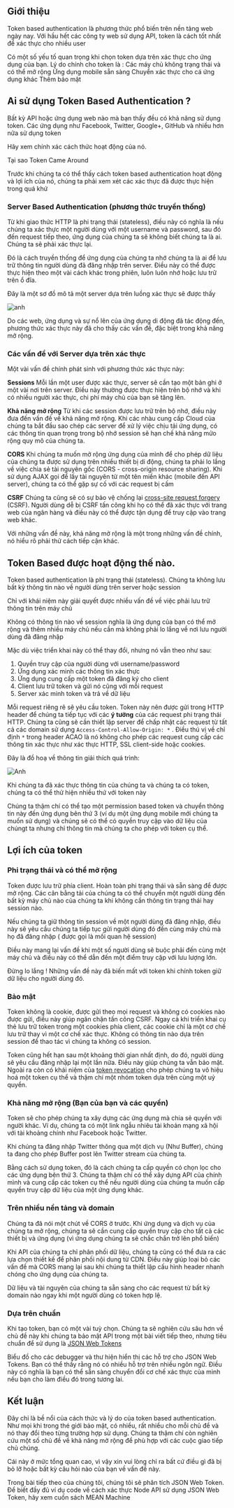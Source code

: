 
## Giới thiệu

Token based authentication là phương thức phổ biến trên nền tảng web ngày nay. Với hầu hết các công ty web sử dụng API, token là cách tốt nhất để xác thực cho nhiều user

Có một số yếu tố quan trọng khi chọn token dựa trên xác thực cho ứng dụng của bạn. Lý do chính cho token là : 
Các máy chủ không trạng thái và có thể mở rộng
Ứng dụng mobile sẵn sàng
Chuyển xác thực cho cá ứng dụng khác
Thêm bảo mật

## Ai sử dụng Token Based Authentication ?

Bất kỳ API hoặc ứng dụng web nào mà bạn thấy đều có khả năng sử dụng token. Các ứng dụng như Facebook, Twitter, Google+, GitHub và nhiều hơn nữa sử dụng token

Hãy xem chính xác cách thức hoạt động của nó. 

Tại sao Token Came Around

Trước khi chúng ta có thể thấy cách token based authentication hoạt động và lợi ích của nó, chúng ta phải xem xét các xác thực đã được thực hiện trong quá khứ

### Server Based Authentication (phương thức truyền thống)

Từ khi giao thức HTTP là phi trạng thái (stateless), điều này có nghĩa là nếu chúng ta xác thực một người dùng với một username và password, sau đó đến request tiếp theo, ứng dụng của chúng ta sẽ không biết chúng ta là ai. Chúng ta sẽ phải xác thực lại.

Đó là cách truyền thống để ứng dụng của chúng ta nhớ chúng ta là ai để lưu trữ thông tin người dùng đã đăng nhập trên server. Điều này có thể được thực hiện theo một vài cách khác trong phiên, luôn luôn nhớ hoặc lưu trữ trên ổ đĩa.

Đây là một sơ đồ mô tả một server dựa trên luồng xác thực sẽ được thấy 

![anh](https://cask.scotch.io/2014/11/tokens-traditional.png)

Do các web, ứng dụng và sự nổ lên của ứng dụng di động đã tác động đến, phương thức xác thực này đã cho thấy các vấn đề, đặc biệt trong khả năng mở rộng.

### Các vấn đề với Server dựa trên xác thực
Một vài vấn đề chính phát sinh với phương thức xác thực này: 

**Sessions** Mỗi lần một user được xác thực, server sẽ cần tạo một bản ghi ở một vài nơi trên server. Điều này thường được thực hiện trên bộ nhớ và khi có nhiều người xác thực, chi phí máy chủ của bạn sẽ tăng lên.

**Khả năng mở rộng** Từ khi các session được lưu trữ trên bộ nhớ, điều này đưa đến vấn đề về khả năng mở rộng. Khi các nhàu cung cấp Cloud của chúng ta bắt đầu sao chép các server để xử lý việc chịu tải ứng dụng, có các thông tin quan trọng trong bộ nhớ session sẽ hạn chế khả năng mửo rộng quy mô của chúng ta.

**CORS** Khi chúng ta muốn mở rộng ứng dụng của mình để cho phép dữ liệu của chúng ta được sử dụng trên nhiều thiết bị di động, chúng ta phải lo lắng về việc chia sẻ tài nguyên gốc (CORS - cross-origin resource sharing). Khi sử dụng AJAX gọi để lấy tài nguyên từ một tên miền khác (mobile đến API server), chúng ta có thể gặp sự cố với các request bị cấm

**CSRF** Chúng ta cũng sẽ có sự bảo vệ chống lại [cross-site request forgery](https://en.wikipedia.org/wiki/Cross-site_request_forgery) (CSRF). Người dùng dễ bị CSRF tấn công khi họ có thể đã xác thực với trang web của ngân hàng và điều này có thể được tận dụng để truy cập vào trang web khác.

Với những vấn đề này, khả năng mở rộng là một trong những vấn đề chính, nó hiểu rõ phải thử cách tiếp cận khác.

## Token Based được hoạt động thế nào. 

Token based authentication là phi trạng thái (stateless). Chúng ta không lưu bất kỳ thông tin nào về người dùng trên server hoặc session

Chỉ với khái niệm này giải quyết được nhiều vấn đề về việc phải lưu trữ thông tin trên máy chủ 

Không có thông tin nào về session nghĩa là ứng dụng của bạn có thể mở rộng và thêm nhiều máy chủ nếu cần mà không phải lo lắng về nơi lưu người dùng đã đăng nhập

Mặc dù việc triển khai này có thể thay đổi, nhưng nó vẫn theo như sau: 

1. Quyền truy cập của người dùng với username/password
2. Ứng dụng xác minh các thông tin xác thực 
3. Ứng dụng cung cấp một token đã đăng ký cho client
4. Client lưu trữ token và gửi nó cũng với mỗi request
5. Server xác minh token và trả về dữ liệu

Mỗi request riêng rẽ sẽ yêu cầu token. Token này nên được gửi trong HTTP header để chúng ta tiếp tục với các **ý tưởng** của các request phi trạng thái HTTP. Chúng ta cũng sẽ cần thiết lập server để chấp nhật các request từ tất cả các domain sử dụng `Access-Control-Allow-Origin: *` . Điều thú vị về chỉ định `*` trong header ACAO là nó không cho phép các request cung cấp các thông tin xác thực như xác thực HTTP, SSL client-side hoặc cookies.

Đây là đồ hoạ về thông tin giải thích quá trình: 

![Anh](https://cask.scotch.io/2014/11/tokens-new.png)

Khi chúng ta đã xác thực thông tin của chúng ta và chúng ta có token, chúng ta có thể thử hiện nhiều thứ với token này

Chúng ta thậm chí có thể tạo một permission based token và chuyển thông tin này đến ứng dụng bên thứ 3 (ví dụ một ứng dụng mobile mới chúng ta muốn sử dụng) và chúng sẽ có thể có quyền truy cập vào dữ liệu của chúngt ta nhưng chỉ thông tin mà chúng ta cho phép với token cụ thể.

## Lợi ích của token

### Phi trạng thái và có thể mở rộng

Token được lưu trữ phía client. Hoàn toàn phi trạng thái và sẵn sàng để được mở rộng. Các cân bằng tải của chúng ta có thể chuyển một người dùng đến bất kỳ máy chủ nào của chúng ta khi không cần thông tin trạng thái hay session nào.

Nếu chúng ta giữ thông tin session về một người dùng đã đăng nhập, điều này sẽ yêu cầu chúng ta tiếp tục gửi người dùng đó đến cùng máy chủ mà họ đã đăng nhập ( được gọi là mối quan hệ session)

Điều này mang lại vấn đề khi một số người dùng sẽ buộc phải đến cùng một máy chủ và điều này có thể dẫn đến một điểm truy cập với lưu lượng lớn. 

Đừng lo lắng ! Những vấn đề này đã biến mất với token khi chính token giữ dữ liệu cho người dùng đó.

### Bảo mật

Token không là cookie, được gửi theo mọi request và không có cookies nào được gửi, điều này giúp ngăn chặn tấn công CSRF. Ngay cả khi triển khai cụ thẻ lưu trữ token trong một cookies phía client, các cookie chỉ là một cơ chế lưu trữ thay vì một cơ chế xác thực. Không có thông tin nào dựa trên session để thao tác vì chúng ta không có session.

Token cũng hết hạn sau một khoảng thời gian nhất định, do đó, người dùng sẽ yêu cầu đăng nhập lại một lần nữa. Điều này giúp chúng ta vẫn bảo mật. Ngoài ra còn có khái niệm của [token revocation](https://tools.ietf.org/html/rfc7009) cho phép chúng ta vô hiệu hoá một token cụ thể và thậm chí một nhóm token dựa trên cùng một uỷ quyền.

### Khả năng mở rộng (Bạn của bạn và các quyền)

Token sẽ cho phép chúng ta xây dựng các ứng dụng mà chia sẻ quyền với người khác. Ví dụ, chúng ta có một link ngẫu nhiêu tài khoản mạng xã hội với tài khoảng chính như Facebook hoặc Twitter.

Khi chúng ta đăng nhập Twitter thông qua một dịch vụ (Như Buffer), chúng ta đang cho phép Buffer post lên Twitter stream của chúng ta.

Bằng cách sử dụng token, đó là cách chúng ta cấp quyền có chọn lọc cho các ứng dụng bên thứ 3. Chúng ta thậm chí có thể xây dựng API của chính mình và cung cấp các token cụ thể nếu người dùng của chúng ta muốn cấp quyền truy cập dữ liệu của một ứng dụng khác.

### Trên nhiều nền tảng và domain

Chúng ta đã nói một chút về CORS ở trước. Khi ứng dụng và dịch vụ của chúng ta mở rộng, chúng ta sẽ cần cung cấp quyền truy cập cho tất cả các thiết bị và ứng dụng (vì ứng dụng chúng ta sẽ chắc chắn trở lên phổ biến)

Khi API của chúng ta chỉ phân phối dữ liệu, chúng ta cũng có thể đưa ra các lựa chọn thiết kế để phân phối nội dung từ CDN. Điều này giúp loại bỏ các vấn đề mà CORS mang lại sau khi chúng ta thiết lập cấu hình header nhanh chóng cho ứng dụng của chúng ta. 

Dữ liệu và tài nguyên của chúng ta sẵn sàng cho các request từ bất kỳ domain nào ngay khi một người dùng có token hợp lệ.

### Dựa trên chuẩn

Khi tạo token, bạn có một vài tuỳ chọn. Chúng ta sẽ nghiên cứu sâu hơn về chủ đề này khi chúng ta bảo mật API trong một bài viết tiếp theo, nhưng tiêu chuẩn để sử dụng là [JSON Web Tokens](https://scotch.io/tutorials/the-anatomy-of-a-json-web-token)

Biểu đồ cho các debugger và thư hiện hiển thị các hỗ trợ cho  JSON Web Tokens. Bạn có thể thấy rằng nó có nhiều hỗ trợ trên nhiều ngôn ngữ. Điều này có nghĩa là bạn có thể sẵn sàng chuyển đổi cơ chế xác thực của mình nếu bạn cho làm điều đó trong tương lai.

## Kết luận

Đây chỉ là bề nổi của cách thức và lý do của  token based authentication. Như mọi khi trong thé giới bảo mật, có nhiều, rất nhiều cho mỗi chủ đề và nó thay đổi theo từng trường hợp sử dụng. Chúng ta thậm chí còn nghiên cứu một số chủ đề về khả năng mở rộng để phù hợp với các cuộc giao tiếp chủ chúng. 

Cái này ở mức tổng quan cao, vì vậy xin vui lòng chỉ ra bất cứ điều gì đã bị bỏ lỡ hoặc bất kỳ câu hỏi nào của bạn về vấn đề này.

Trong bài tiếp theo của chúng tôi, chúng tôi sẽ phân tích JSON Web Token. Để biết đầy đủ ví dụ code về cách xác thực Node API sử dụng JSON Web Token, hãy xem cuốn sách MEAN Machine



















